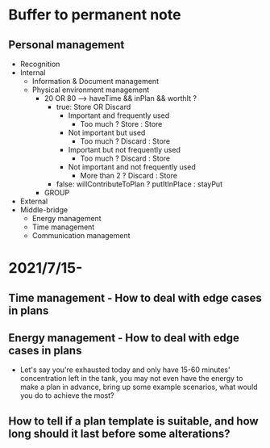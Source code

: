 # Buffer to permanent note
## Personal management
- Recognition
- Internal
  - Information & Document management
  - Physical environment management
    - 20 OR 80 --> haveTime && inPlan && worthIt ?
      - true: Store OR Discard
        - Important and frequently used
          - Too much ? Store : Store
        - Not important but used
          - Too much ? Discard : Store
        - Important but not frequently used
          - Too much ? Discard : Store
        - Not important and not frequently used
          - More than 2 ? Discard : Store
      - false: willContributeToPlan ? putItInPlace : stayPut
    - GROUP
- External
- Middle-bridge
  - Energy management
  - Time management
  - Communication management
# 2021/7/15-
## Time management - How to deal with edge cases in plans

## Energy management - How to deal with edge cases in plans
- Let's say you're exhausted today and only have 15-60 minutes' concentration left in the tank, you may not even have the energy to make a plan in advance, bring up some example scenarios, what would you do to achieve the most?


## How to tell if a plan template is suitable, and how long should it last before some alterations?